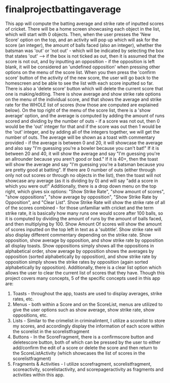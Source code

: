 # finalprojectbattingaverage
This app will compute the batting average and strike rate of inputted scores of cricket. There will be a home screen showcasing each object in the list, which will start with 0 objects. Then, when the user presses the 'New Score' option on the top, and an activity will pop up which will ask for the score (an integer), the amount of balls faced (also an integer), whether the batsman was 'out' or 'not out' - which will be indicated by selecting the box that states 'out' --> if the box is not ticked as out, then it is assumed that the score is not out, and by inputting an opposition - if the opposition is left blank, it will be considered an 'undefined opposition' when pressing other options on the menu of the score list. When you then press the 'confirm score' button of the activity of the new score, the user will go back to the homescreen and be able to see the list with each score inputted so far. There is also a 'delete score' button which will delete the current score that one is making/editing. There is show average and show strike rate options on the menu of the individual score, and that shows the average and strike rate for the WHOLE list of scores (how those are computed are explained below). On the top right of the menu of the score list, there is a 'show average' option, and the average is computed by adding the amount of runs scored and dividing by the number of outs - if a score was not out, then 0 would be the 'out' integer for that and if the score was out then 1 would be the 'out' integer, and by adding all of the integers together, we will get the number of outs. The average will be shown as a toast with commentary provided - if the average is between 0 and 20, it will showcase the average and also say "I'm guessing you're a bowler because you can't bat!" If it is between 20 and 40, it will show the average and say "I'm guessing you're an allrounder because you aren't good or bad." If it is 40+, then the toast will show the average and say "I'm guessing you're a batsman because you are pretty good at batting". If there are 0 number of outs (either through only not out scores or through no objects in the list), then the toast will not showcase any average (as it is dividing by 0) and will say "add a score in which you were out!" Additionally, there is a drop down menu on the top right, which gives six options: "Show Strike Rate", "show amount of scores", "show oppositions",  "show average by opposition", "Show Strike Rate by Opposition", and "Clear List". Show Strike Rate will show the strike rate of all of the scores combined - for those unfamiliar with cricket and the term strike rate, it is basically how many runs one would score after 100 balls, so it is computed by dividing the amount of runs by the amount of balls faced, and then multiplying by 100. Show Amount Of scores will show the amount of scores inputted on the top left in text as a 'subtitle'. Show strike rate will also display different commentary depending on the strike rate. Show opposition, show average by opposition, and show strike rate by opposition all display toasts. Show oppositions simply shows all the oppositions in alphabetical order, show average by opposition shows the averages by opposition (sorted alphabetically by opposition), and show strike rate by opposition simply shows the strike rates by opposition (again sorted alphabetically by opposition). Additionally, there is a clear list option which allows the user to clear the current list of scores that they have.
Though this project covers many concepts, 5 of the specific concepts used in this app are:
1. Toasts - throughout the app, toasts are used to display averages, strike rates, etc.
2. Menus - both within a Score and on the ScoreList, menus are utilized to give the user options such as show average, show strike rate, show oppositions, etc.
3. Lists - Similar to the crimelist in criminalintent, I utilize a scorelist to store my scores, and accordingly display the information of each score within the scorelist in the scorelistfragment
4. Buttons - In the ScoreFragment, there is a confirmscore button and deletescore button, both of which can be pressed by the user to either add/confirm the edit of a score or delete the score and then return to the ScoreListActivity (which showcases the list of scores in the scorelistfragment)
5. Fragments & Activities - I utilize scorefragment, scorelistfragment, scoreactivity, scorelistactivity, and scorepageractivity as fragments and activities within this app.
